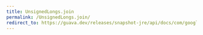 ```yaml
---
title: UnsignedLongs.join
permalink: /UnsignedLongs.join/
redirect_to: https://guava.dev/releases/snapshot-jre/api/docs/com/google/common/primitives/UnsignedLongs.html#join-java.lang.String-long...-
---
```

